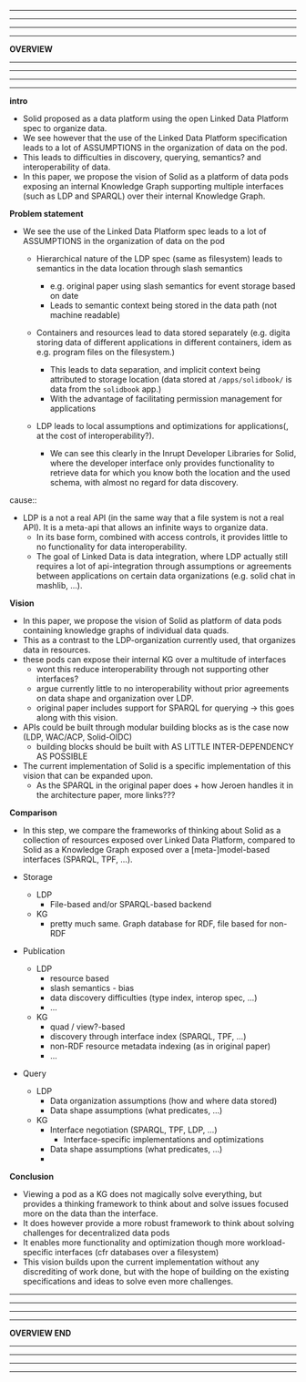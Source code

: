 
-----------------------------------------------
-----------------------------------------------
-----------------------------------------------
-----------------------------------------------

**OVERVIEW**  

-----------------------------------------------
-----------------------------------------------
-----------------------------------------------
-----------------------------------------------


**intro**

- Solid proposed as a data platform using the open Linked Data Platform spec to organize data.
- We see however that the use of the Linked Data Platform specification leads to a lot of ASSUMPTIONS in the organization of data on the pod.
- This leads to difficulties in discovery, querying, semantics? and interoperability of data.
- In this paper, we propose the vision of Solid as a platform of data pods exposing an internal Knowledge Graph supporting multiple interfaces (such as LDP and SPARQL) over their internal Knowledge Graph.

**Problem statement**

- We see the use of the Linked Data Platform spec leads to a lot of ASSUMPTIONS in the organization of data on the pod
  
  - Hierarchical nature of the LDP spec (same as filesystem) leads to semantics in the data location through slash semantics 
    - e.g. original paper using slash semantics for event storage based on date
    - Leads to semantic context being stored in the data path (not machine readable)

  - Containers and resources lead to data stored separately (e.g. digita storing data of different applications in different containers, idem as e.g. program files on the filesystem.)
    - This leads to data separation, and implicit context being attributed to storage location (data stored at `/apps/solidbook/` is data from the `solidbook` app.)
    - With the advantage of facilitating permission management for applications
  
  - LDP leads to local assumptions and optimizations for applications(, at the cost of interoperability?).
    - We can see this clearly in the Inrupt Developer Libraries for Solid, where the developer interface only provides functionality to retrieve data for which you know both the location and the used schema, with almost no regard for data discovery.

cause::

- LDP is a not a real API (in the same way that a file system is not a real API). It is a meta-api that allows an infinite ways to organize data.
  - In its base form, combined with access controls, it provides little to no functionality for data interoperability.
  - The goal of Linked Data is data integration, where LDP actually still requires a lot of api-integration through assumptions or agreements between applications on certain data organizations (e.g. solid chat in mashlib, ...).


**Vision**

- In this paper, we propose the vision of Solid as platform of data pods containing knowledge graphs of individual data quads.
- This as a contrast to the LDP-organization currently used, that organizes data in resources.
- these pods can expose their internal KG over a multitude of interfaces
  - wont this reduce interoperability through not supporting other interfaces?
  - argue currently little to no interoperability without prior agreements on data shape and organization over LDP.
  - original paper includes support for SPARQL for querying -> this goes along with this vision.
- APIs could be built through modular building blocks as is the case now (LDP, WAC/ACP, Solid-OIDC)
  - building blocks should be built with AS LITTLE INTER-DEPENDENCY AS POSSIBLE
- The current implementation of Solid is a specific implementation of this vision that can be expanded upon.
  - As the SPARQL in the original paper does + how Jeroen handles it in the architecture paper, more links???


**Comparison**

- In this step, we compare the frameworks of thinking about Solid as a collection of resources exposed over Linked Data Platform, compared to Solid as a Knowledge Graph exposed over a [meta-]model-based interfaces (SPARQL, TPF, ...).


- Storage
  - LDP
    - File-based and/or SPARQL-based backend
  - KG
    - pretty much same. Graph database for RDF, file based for non-RDF
  
- Publication
  - LDP
    - resource based
    - slash semantics - bias
    - data discovery difficulties (type index, interop spec, ...)
    - ...
  - KG
    - quad / view?-based
    - discovery through interface index (SPARQL, TPF, ...)
    - non-RDF resource metadata indexing (as in original paper)
    - ...

- Query
  - LDP
    - Data organization assumptions (how and where data stored)
    - Data shape assumptions (what predicates, ...)
  - KG
    - Interface negotiation (SPARQL, TPF, LDP, ...)
      - Interface-specific implementations and optimizations
    - Data shape assumptions (what predicates, ...)
    - 


**Conclusion**

- Viewing a pod as a KG does not magically solve everything, but provides a thinking framework to think about and solve issues focused more on the data than the interface.
- It does however provide a more robust framework to think about solving challenges for decentralized data pods
- It enables more functionality and optimization though more workload-specific interfaces (cfr databases over a filesystem)
- This vision builds upon the current implementation without any discrediting of work done, but with the hope of building on the existing specifications and ideas to solve even more challenges.



-----------------------------------------------
-----------------------------------------------
-----------------------------------------------
-----------------------------------------------

**OVERVIEW END**

-----------------------------------------------
-----------------------------------------------
-----------------------------------------------
-----------------------------------------------

